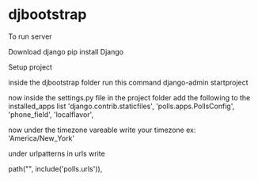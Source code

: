 # djbootstrap

To run server


Download django
pip install Django


Setup project

inside the djbootstrap folder run this command
django-admin startproject <project name here>



now inside the settings.py file in the project folder add the following to the installed_apps list
    'django.contrib.staticfiles',
    'polls.apps.PollsConfig',
    'phone_field',
    'localflavor',

now under the timezone vareable write your timezone ex: 'America/New_York'

under urlpatterns in urls write

path("", include('polls.urls')),